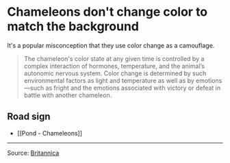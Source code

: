 # Chameleons don't change color to match the background

It's a popular misconception that they use color change as a camouflage.

> The chameleon's color state at any given time is controlled by a complex interaction of hormones, temperature, and the animal’s autonomic nervous system. Color change is determined by such environmental factors as light and temperature as well as by emotions—such as fright and the emotions associated with victory or defeat in battle with another chameleon.

## Road sign

- [[Pond - Chameleons]]

---

Source: [Britannica](https://www.britannica.com/story/how-do-chameleons-change-colour)